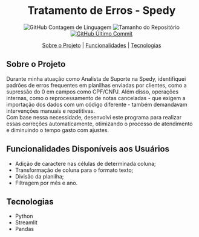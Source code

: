 <h1 align="center">Tratamento de Erros - Spedy </h1>
<p align="center">
  <img alt="GitHub Contagem de Linguagem" src="https://img.shields.io/github/languages/count/laramaia/Tratamento-de-Erros---Spedy">
  <img alt="Tamanho do Repositório" src="https://img.shields.io/github/repo-size/laramaia/Tratamento-de-Erros---Spedy">
  <a 
    href="https://github.com/laramaia/Tratamento-de-Erros---Spedy/commits/main">
    <img alt="GitHub Último Commit" src="https://img.shields.io/github/last-commit/laramaia/Tratamento-de-Erros---Spedy">
  </a>

<p align="center">
  <a href="#sobre-o-projeto">Sobre o Projeto</a> |
  <a href="#funcionalidades">Funcionalidades</a> |
  <a href="#tecnologias">Tecnologias</a>
</p>

## Sobre o Projeto
Durante minha atuação como Analista de Suporte na Spedy, identifiquei padrões de erros frequentes em planilhas enviadas por clientes, como a supressão do 0 em campos como CPF/CNPJ. Além disso, operações internas, como o reprocessamento de notas canceladas - que exigem a importação dos dados com um código diferente - também demandavam intervenções manuais e repetitivas.
<br>Com base nessa necessidade, desenvolvi este programa para realizar essas correções automaticamente, otimizando o processo de atendimento e diminuindo o tempo gasto com ajustes.

## Funcionalidades Disponíveis aos Usuários
- Adição de caractere nas células de determinada coluna;
- Transformação de coluna para o formato texto;
- Divisão da planilha;
- Filtragem por mês e ano.

## Tecnologias
- Python
- Streamlit
- Pandas
